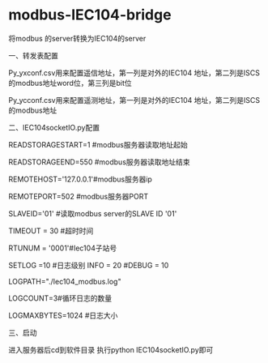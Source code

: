 # modbus-IEC104-bridge
将modbus 的server转换为IEC104的server

一、转发表配置

Py_yxconf.csv用来配置遥信地址，第一列是对外的IEC104 地址，第二列是ISCS的modbus地址word位，第三列是bit位

Py_ycconf.csv用来配置遥测地址，第一列是对外的IEC104 地址，第二列是ISCS的modbus地址


二、IEC104socketIO.py配置

READSTORAGESTART=1 #modbus服务器读取地址起始

READSTORAGEEND=550 #modbus服务器读取地址结束 

REMOTEHOST='127.0.0.1'#modbus服务器ip

REMOTEPORT=502 #modbus服务器PORT

SLAVEID='01' #读取modbus server的SLAVE ID '01'

TIMEOUT = 30 #超时时间

RTUNUM = '0001'#Iec104子站号

SETLOG =10 #日志级别 INFO = 20 #DEBUG = 10

LOGPATH="./Iec104_modbus.log"

LOGCOUNT=3#循环日志的数量

LOGMAXBYTES=1024 #日志大小

三、启动

进入服务器后cd到软件目录 执行python IEC104socketIO.py即可
